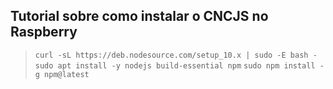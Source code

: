 ## Tutorial sobre como instalar o CNCJS no Raspberry


>`curl -sL https://deb.nodesource.com/setup_10.x | sudo -E bash -`
>`sudo apt install -y nodejs build-essential npm`
>`sudo npm install -g npm@latest`
